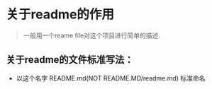 # 关于readme的作用
> 一般用一个reame file对这个项目进行简单的描述.

## 关于readme的文件标准写法：
+ 以这个名字 README.md(NOT README.MD/readme.md) 标准命名
